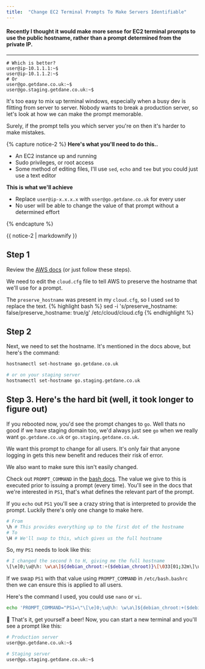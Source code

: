 ```yaml
---
title:  "Change EC2 Terminal Prompts To Make Servers Identifiable"
---
```


#### Recently I thought it would make more sense for EC2 terminal prompts to use the public hostname, rather than a prompt determined from the private IP. 

---

```console
# Which is better?
user@ip-10.1.1.1:~$
user@ip-10.1.1.2:~$
# Or
user@go.getdane.co.uk:~$
user@go.staging.getdane.co.uk:~$
```

It's too easy to mix up terminal windows, especially when a busy dev is flitting from server to server. Nobody wants to break a production server, so let's look at how we can make the prompt memorable. 

Surely, if the prompt tells you which server you're on then it's harder to make mistakes.

{% capture notice-2 %}
**Here's what you'll need to do this..**
* An EC2 instance up and running
* Sudo privileges, or root access
* Some method of editing files, I'll use `sed`, `echo` and `tee` but you could just use a text editor

**This is what we'll achieve**
* Replace `user@ip-x.x.x.x` with `user@go.getdane.co.uk` for every user
* No user will be able to change the value of that prompt without a determined effort

{% endcapture %}

<div class="notice">{{ notice-2 | markdownify }}</div>

## Step 1

Review the [AWS docs](https://docs.aws.amazon.com/AWSEC2/latest/UserGuide/set-hostname.html) (or just follow these steps). 


We need to edit the `cloud.cfg` file to tell AWS to preserve the hostname that we'll use for a prompt.


The `preserve_hostname` was present in my `cloud.cfg`, so I used `sed` to replace the text.
{% highlight bash %}
sed -i 's/preserve_hostname: false/preserve_hostname: true/g' /etc/cloud/cloud.cfg
{% endhighlight %}

## Step 2

Next, we need to set the hostname. It's mentioned in the docs above, but here's the command:

```bash
hostnamectl set-hostname go.getdane.co.uk

# or on your staging server
hostnamectl set-hostname go.staging.getdane.co.uk
```

## Step 3. Here's the hard bit (well, it took longer to figure out)

If you rebooted now, you'd see the prompt changes to `go`. Well thats no good if we have staging domain too, we'd always just see `go` when we really want `go.getdane.co.uk` or `go.staging.getdane.co.uk`.

We want this prompt to change for all users. It's only fair that anyone logging in gets this new benefit and reduces their risk of error.

We also want to make sure this isn't easily changed.

Check out `PROMPT_COMMAND` in the [bash docs](https://linux.die.net/man/1/bash). The value we give to this is executed prior to issuing a prompt (every time). You'll see in the docs that we're interested in `PS1`, that's what defines the relevant part of the prompt.

If you `echo` out `PS1` you'll see a crazy string that is interpreted to provide the prompt. Luckily there's only one change to make here.

```bash
# From
\h # This provides everything up to the first dot of the hostname
# To
\H # We'll swap to this, which gives us the full hostname
```

So, my `PS1` needs to look like this:

```bash
# I changed the second h to H, giving me the full hostname
\[\e]0;\u@\h: \w\a\]${debian_chroot:+($debian_chroot)}\[\033[01;32m\]\u@\H\[\033[00m\]:\[\033[01;34m\]\w\[\033[00m\]\$
```

If we swap `PS1` with that value using `PROMPT_COMMAND` in `/etc/bash.bashrc` then we can ensure this is applied to all users.

Here's the command I used, you could use `nano` or `vi`.

```bash
echo 'PROMPT_COMMAND="PS1=\"\[\e]0;\u@\h: \w\a\]${debian_chroot:+($debian_chroot)}\[\033[01;32m\]\u@\H\[\033[00m\]:\[\033[01;34m\]\w\[\033[00m\]\$\""' | tee -a /etc/bash.bashrc
```

:beers: That's it, get yourself a beer! Now, you can start a new terminal and you'll see a prompt like this:

```bash
# Production server
user@go.getdane.co.uk:~$

# Staging server
user@go.staging.getdane.co.uk:~$

```
